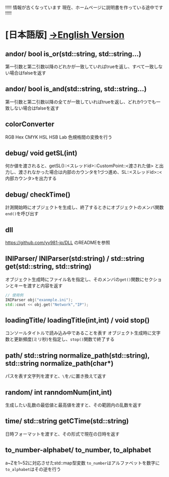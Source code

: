 !!!!! 情報が古くなっています 現在、ホームページに説明書を作っている途中です !!!!!

# [日本語版] [→English Version](README_en.md)
## andor/ bool is_or(std::string, std::string...)
第一引数と第二引数以降のどれかが一致していればtrueを返し、すべて一致しない場合はfalseを返す

## andor/ bool is_and(std::string, std::string...)
第一引数と第二引数以降の全てが一致していればtrueを返し、どれか1つでも一致しない場合はfalseを返す

## colorConverter
RGB Hex CMYK HSL HSB Lab 色規格間の変換を行う

## debug/ void getSL(int)
何か値を渡されると、getSL()::<スレッドid>::CustomPoint::<渡された値> と出力し、渡されなかった場合は内部のカウンタを1づつ進め、SL::<スレッドid>::<内部カウンタ>を出力する

## debug/ checkTime()
計測開始時にオブジェクトを生成し、終了するときにオブジェクトのメンバ関数`end()`を呼び出す

## dll
https://github.com/yy981-jp/DLL のREADMEを参照

## INIParser/ INIParser(std:string) / std::string get(std::string, std::string)
オブジェクト生成時にファイル名を指定し、そのメンバの`get()`関数にセクションとキーを渡すと内容を返す
``` cpp
// 使用例
INIParser obj("exanmple.ini");
std::cout << obj.get("Network","IP");
```

## loadingTitle/ loadingTitle(int,int) / void stop()
コンソールタイトルで読み込み中であることを表す
オブジェクト生成時に文字数と更新頻度(ミリ秒)を指定し、`stop()`関数で終了する

## path/ std::string normalize_path(std::string), std::string normalize_path(char*)
パスを表す文字列を渡すと、`\`を`/`に置き換えて返す

## random/ int ranndomNum(int,int)
生成したい乱数の最低値と最高値を渡すと、その範囲内の乱数を返す

## time/ std::string getCTime(std::string)
日時フォーマットを渡すと、その形式で現在の日時を返す

## to_number-alphabet/ to_number, to_alphabet
a~Zを1~52に対応させたstd::map型変数 `to_number`はアルファベットを数字に `to_alphabet`はその逆を行う
